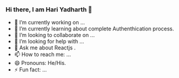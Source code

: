 ### Hi there, I am Hari Yadharth 👋

- 🔭 I’m currently working on ...
- 🌱 I’m currently learning about complete Authenthication process.
- 👯 I’m looking to collaborate on ...
- 🤔 I’m looking for help with ...
- 💬 Ask me about Reactjs .
- 📫 How to reach me: ...
- 😄 Pronouns: He/His.
- ⚡ Fun fact: ...

